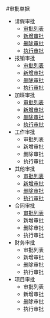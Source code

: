 #审批单据

* 请假审批
  * [审批列表](./leave.md)
  * [新增审批](./leave.md)
  * [删除审批](./leave.md)
  * [执行审批](./leave.md)
* 报销审批
  * [审批列表](./expense.md)
  * [新增审批](./expense.md)
  * [删除审批](./expense.md)
  * [执行审批](./expense.md)
* 加班审批
  * [审批列表](./overtime.md)
  * [新增审批](./overtime.md)
  * [删除审批](./overtime.md)
  * [执行审批](./overtime.md)
* 工作审批
  * 审批列表
  * 新增审批
  * 删除审批
  * 执行审批
* 其他审批
  * [审批列表](./other.md)
  * [新增审批](./other.md)
  * [删除审批](./other.md)
  * [执行审批](./other.md)
* 合同审批
  * [审批列表](./contracts.md)
  * 新增审批
  * 删除审批
  * 执行审批
* 财务审批
  * 审批列表
  * 新增审批
  * 删除审批
  * 执行审批
* 项目审批
  * 审批列表
  * 新增审批
  * 删除审批
  * 执行审批